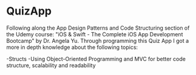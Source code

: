 # QuizApp


Following along the App Design Patterns and Code Structuring section of the Udemy course: "iOS & Swift - The Complete iOS App Development Bootcamp" by Dr. Angela Yu. Through programming this Quiz App I got a more in depth knowledge about the following topics:

-Structs
-Using Object-Oriented Programming and MVC for better code structure, scalability and readability
